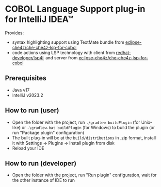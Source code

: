 # COBOL Language Support plug-in for IntelliJ IDEA™

Provides: 
- syntax highlighting support using TextMate bundle from [eclipse-che4z/che-che4z-lsp-for-cobol](https://github.com/eclipse-che4z/che-che4z-lsp-for-cobol)
- code actions using LSP technology with client from [redhat-developer/lsp4ij](https://github.com/redhat-developer/lsp4ij) and server from [eclipse-che4z/che-che4z-lsp-for-cobol](https://github.com/eclipse-che4z/che-che4z-lsp-for-cobol)

## Prerequisites

- Java v17
- IntelliJ v2023.2

## How to run (user)

- Open the folder with the project, run `./gradlew buildPlugin` (for Unix-like) or `.\gradlew.bat buildPlugin` (for Windows) to build the plugin (or run "Package plugin" configuration)
- The built plug-in will be at the `build/distributions` in .zip format, install it with Settings -> Plugins -> Install plugin from disk
- Reload your IDE

## How to run (developer)

- Open the folder with the project, run "Run plugin" configuration, wait for the other instance of IDE to run
